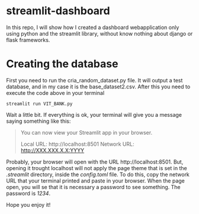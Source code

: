 # streamlit-dashboard
 In this repo, I will show how I created a dashboard webapplication only using python and the streamlit library, without know nothing about django or flask frameworks.
 
 # Creating the database
 First you need to run the cria_random_dataset.py file. It will output a test database, and in my case it is the base_dataset2.csv.
 After this you need to execute the code above in your terminal 
 
 ```
 streamlit run VIT_BANK.py
 ```
 
Wait a little bit. If everything is ok, your terminal will give you a message saying something like this:

> You can now view your Streamlit app in your browser.
>
>  Local URL: http://localhost:8501
>  Network URL: http://XXX.XXX.X.X:YYYY

Probably, your browser will open with the URL http://localhost:8501. But, opening it trought localhost will not apply the page theme that is set in the *.streamlit* directory, inside the *config.toml* file. To do this, copy the network URL that your terminal printed and paste in your browser. When the page open, you will se that it is necessary a password to see something. The password is *1234*.

Hope you enjoy it!
